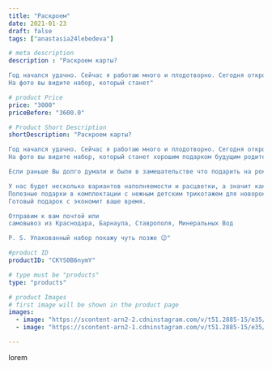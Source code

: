 ```yaml
---
title: "Раскроем"
date: 2021-01-23
draft: false
tags: ["anastasia24lebedeva"]

# meta description
description : "Раскроем карты?

Год начался удачно. Сейчас я работаю много и плодотворно. Сегодня открою вам завесу и покажу кусочек...
На фото вы видите набор, который станет"

# product Price
price: "3000"
priceBefore: "3600.0"

# Product Short Description
shortDescription: "Раскроем карты?

Год начался удачно. Сейчас я работаю много и плодотворно. Сегодня открою вам завесу и покажу кусочек...
На фото вы видите набор, который станет хорошим подарком будущим родителям или тем, у кого уже есть новорожденный! 

Если раньше Вы долго думали и были в замешательстве что подарить на рождение, первую встречу с малышом или на крестины //- ответ прост. #babybox станет вашим помощником! 

У нас будет несколько вариантов наполняемости и расцветки, а значит каждый найдёт что//-то для себя.
Полезные подарки в комплектации с нежным детским трикотажем для новорожденного от @mmzakaz станет просто находкой. 
Готовый подарок с экономит ваше время.

Отправим к вам почтой или 
самовывоз из Краснодара, Барнаула, Ставрополя, Минеральных Вод

P. S. Упакованный набор покажу чуть позже 😉"

#product ID
productID: "CKYS0B6nymY"

# type must be "products"
type: "products"

# product Images
# first image will be shown in the product page
images:
  - image: "https://scontent-arn2-2.cdninstagram.com/v/t51.2885-15/e35/140942654_469411904448020_5489002438378249646_n.jpg?_nc_ht=scontent-arn2-2.cdninstagram.com&_nc_cat=108&_nc_ohc=MPw25BNN3lIAX-PUHYF&se=7&tp=1&oh=a479f423be7f934ff9b8a67ba74d52fb&oe=605E85F6&ig_cache_key=MjQ5MjgyNTEzMDY0MjUyMTgzMA%3D%3D.2"
  - image: "https://scontent-arn2-1.cdninstagram.com/v/t51.2885-15/e35/141982142_2794347157490594_3285811157995795777_n.jpg?_nc_ht=scontent-arn2-1.cdninstagram.com&_nc_cat=102&_nc_ohc=3uCk4_xEMu4AX8rArcp&se=7&tp=1&oh=d9328febe29f55ef4b27db51f7f5f0e5&oe=6060AE94&ig_cache_key=MjQ5MjgyNTEzMDUxNjY2NTg0Mw%3D%3D.2"

---
```

lorem
